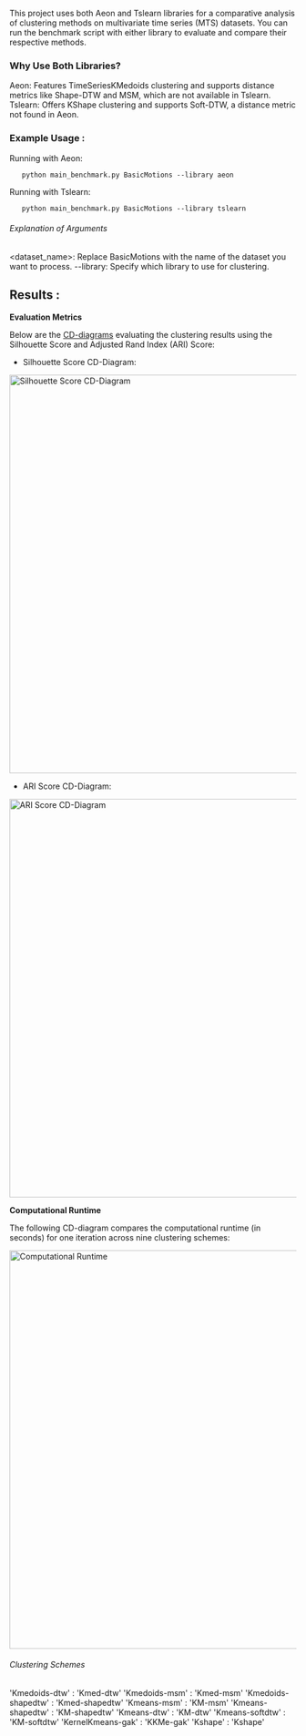 
This project uses both Aeon and Tslearn libraries for a comparative analysis of clustering methods on multivariate time series (MTS) datasets. You can run the benchmark script with either library to evaluate and compare their respective methods. 

### Why Use Both Libraries? 

Aeon: Features TimeSeriesKMedoids clustering and supports distance metrics like Shape-DTW and MSM, which are not available in Tslearn.
Tslearn: Offers KShape clustering and supports Soft-DTW, a distance metric not found in Aeon.

### Example Usage : 

Running with Aeon: 

       python main_benchmark.py BasicMotions --library aeon


Running with Tslearn:

       python main_benchmark.py BasicMotions --library tslearn


###### Explanation of Arguments

<dataset_name>: Replace BasicMotions with the name of the dataset you want to process.
--library: Specify which library to use for clustering. 

## Results :

**Evaluation Metrics**

Below are the [CD-diagrams](https://github.com/hfawaz/cd-diagram) evaluating the clustering results using the Silhouette Score and Adjusted Rand Index (ARI) Score:

* Silhouette Score CD-Diagram:

<img src="https://github.com/user-attachments/assets/8c7d9dce-8fcc-4d19-9abf-a22b2b0051c8" alt="Silhouette Score CD-Diagram" width="700">

* ARI Score CD-Diagram:

<img src="https://github.com/user-attachments/assets/4ed1206d-8ff2-4733-a4c0-30e5b87f20cc" alt="ARI Score CD-Diagram" width="700">



**Computational Runtime**

The following CD-diagram compares the computational runtime (in seconds) for one iteration across nine clustering schemes:

<img src="https://github.com/user-attachments/assets/c02ea9b4-2780-4100-a6bf-24b5ab91d3ff" alt="Computational Runtime" width="700">


###### Clustering Schemes


'Kmedoids-dtw' : 'Kmed-dtw'
'Kmedoids-msm' : 'Kmed-msm'
'Kmedoids-shapedtw' : 'Kmed-shapedtw'
'Kmeans-msm' : 'KM-msm'
'Kmeans-shapedtw' : 'KM-shapedtw'
'Kmeans-dtw' : 'KM-dtw'
'Kmeans-softdtw' : 'KM-softdtw'
'KernelKmeans-gak' : 'KKMe-gak'
'Kshape' : 'Kshape'
